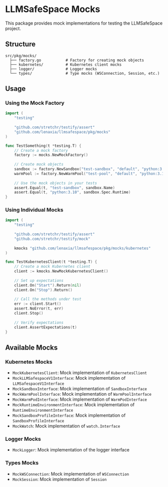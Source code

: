 # LLMSafeSpace Mocks

This package provides mock implementations for testing the LLMSafeSpace project.

## Structure

```
src/pkg/mocks/
  ├── factory.go           # Factory for creating mock objects
  ├── kubernetes/          # Kubernetes client mocks
  ├── logger/              # Logger mocks
  └── types/               # Type mocks (WSConnection, Session, etc.)
```

## Usage

### Using the Mock Factory

```go
import (
    "testing"
    
    "github.com/stretchr/testify/assert"
    "github.com/lenaxia/llmsafespace/pkg/mocks"
)

func TestSomething(t *testing.T) {
    // Create a mock factory
    factory := mocks.NewMockFactory()
    
    // Create mock objects
    sandbox := factory.NewSandbox("test-sandbox", "default", "python:3.10")
    warmPool := factory.NewWarmPool("test-pool", "default", "python:3.10")
    
    // Use the mock objects in your tests
    assert.Equal(t, "test-sandbox", sandbox.Name)
    assert.Equal(t, "python:3.10", sandbox.Spec.Runtime)
}
```

### Using Individual Mocks

```go
import (
    "testing"
    
    "github.com/stretchr/testify/assert"
    "github.com/stretchr/testify/mock"
    
    kmocks "github.com/lenaxia/llmsafespace/pkg/mocks/kubernetes"
)

func TestKubernetesClient(t *testing.T) {
    // Create a mock Kubernetes client
    client := kmocks.NewMockKubernetesClient()
    
    // Set up expectations
    client.On("Start").Return(nil)
    client.On("Stop").Return()
    
    // Call the methods under test
    err := client.Start()
    assert.NoError(t, err)
    client.Stop()
    
    // Verify expectations
    client.AssertExpectations(t)
}
```

## Available Mocks

### Kubernetes Mocks

- `MockKubernetesClient`: Mock implementation of `KubernetesClient`
- `MockLLMSafespaceV1Interface`: Mock implementation of `LLMSafespaceV1Interface`
- `MockSandboxInterface`: Mock implementation of `SandboxInterface`
- `MockWarmPoolInterface`: Mock implementation of `WarmPoolInterface`
- `MockWarmPodInterface`: Mock implementation of `WarmPodInterface`
- `MockRuntimeEnvironmentInterface`: Mock implementation of `RuntimeEnvironmentInterface`
- `MockSandboxProfileInterface`: Mock implementation of `SandboxProfileInterface`
- `MockWatch`: Mock implementation of `watch.Interface`

### Logger Mocks

- `MockLogger`: Mock implementation of the logger interface

### Types Mocks

- `MockWSConnection`: Mock implementation of `WSConnection`
- `MockSession`: Mock implementation of `Session`
